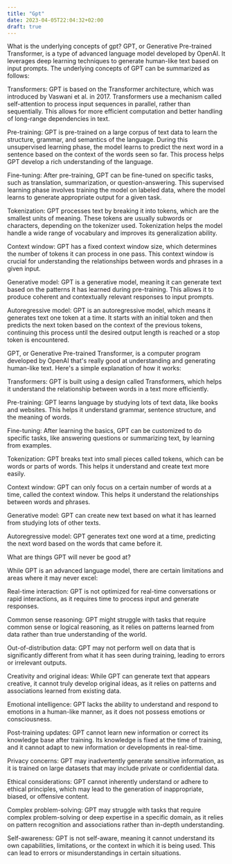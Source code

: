 ```yaml
---
title: "Gpt"
date: 2023-04-05T22:04:32+02:00
draft: true
---
```


What is the underlying concepts of gpt?
GPT, or Generative Pre-trained Transformer, is a type of advanced language model developed by OpenAI. It leverages deep learning techniques to generate human-like text based on input prompts. The underlying concepts of GPT can be summarized as follows:

Transformers: GPT is based on the Transformer architecture, which was introduced by Vaswani et al. in 2017. Transformers use a mechanism called self-attention to process input sequences in parallel, rather than sequentially. This allows for more efficient computation and better handling of long-range dependencies in text.

Pre-training: GPT is pre-trained on a large corpus of text data to learn the structure, grammar, and semantics of the language. During this unsupervised learning phase, the model learns to predict the next word in a sentence based on the context of the words seen so far. This process helps GPT develop a rich understanding of the language.

Fine-tuning: After pre-training, GPT can be fine-tuned on specific tasks, such as translation, summarization, or question-answering. This supervised learning phase involves training the model on labeled data, where the model learns to generate appropriate output for a given task.

Tokenization: GPT processes text by breaking it into tokens, which are the smallest units of meaning. These tokens are usually subwords or characters, depending on the tokenizer used. Tokenization helps the model handle a wide range of vocabulary and improves its generalization ability.

Context window: GPT has a fixed context window size, which determines the number of tokens it can process in one pass. This context window is crucial for understanding the relationships between words and phrases in a given input.

Generative model: GPT is a generative model, meaning it can generate text based on the patterns it has learned during pre-training. This allows it to produce coherent and contextually relevant responses to input prompts.

Autoregressive model: GPT is an autoregressive model, which means it generates text one token at a time. It starts with an initial token and then predicts the next token based on the context of the previous tokens, continuing this process until the desired output length is reached or a stop token is encountered.

GPT, or Generative Pre-trained Transformer, is a computer program developed by OpenAI that's really good at understanding and generating human-like text. Here's a simple explanation of how it works:

Transformers: GPT is built using a design called Transformers, which helps it understand the relationship between words in a text more efficiently.

Pre-training: GPT learns language by studying lots of text data, like books and websites. This helps it understand grammar, sentence structure, and the meaning of words.

Fine-tuning: After learning the basics, GPT can be customized to do specific tasks, like answering questions or summarizing text, by learning from examples.

Tokenization: GPT breaks text into small pieces called tokens, which can be words or parts of words. This helps it understand and create text more easily.

Context window: GPT can only focus on a certain number of words at a time, called the context window. This helps it understand the relationships between words and phrases.

Generative model: GPT can create new text based on what it has learned from studying lots of other texts.

Autoregressive model: GPT generates text one word at a time, predicting the next word based on the words that came before it.

What are things GPT will never be good at?

While GPT is an advanced language model, there are certain limitations and areas where it may never excel:

Real-time interaction: GPT is not optimized for real-time conversations or rapid interactions, as it requires time to process input and generate responses.

Common sense reasoning: GPT might struggle with tasks that require common sense or logical reasoning, as it relies on patterns learned from data rather than true understanding of the world.

Out-of-distribution data: GPT may not perform well on data that is significantly different from what it has seen during training, leading to errors or irrelevant outputs.

Creativity and original ideas: While GPT can generate text that appears creative, it cannot truly develop original ideas, as it relies on patterns and associations learned from existing data.

Emotional intelligence: GPT lacks the ability to understand and respond to emotions in a human-like manner, as it does not possess emotions or consciousness.

Post-training updates: GPT cannot learn new information or correct its knowledge base after training. Its knowledge is fixed at the time of training, and it cannot adapt to new information or developments in real-time.

Privacy concerns: GPT may inadvertently generate sensitive information, as it is trained on large datasets that may include private or confidential data.

Ethical considerations: GPT cannot inherently understand or adhere to ethical principles, which may lead to the generation of inappropriate, biased, or offensive content.

Complex problem-solving: GPT may struggle with tasks that require complex problem-solving or deep expertise in a specific domain, as it relies on pattern recognition and associations rather than in-depth understanding.

Self-awareness: GPT is not self-aware, meaning it cannot understand its own capabilities, limitations, or the context in which it is being used. This can lead to errors or misunderstandings in certain situations.